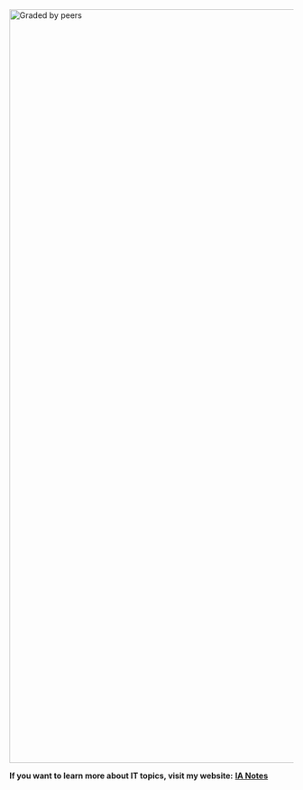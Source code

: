 <img width="1334" alt="Graded by peers" src="https://user-images.githubusercontent.com/74931024/141612312-79cf3401-d9d0-4c87-89e7-c5f46bc29b3f.png">

**If you want to learn more about IT topics, visit my website:** [**IA Notes**](https://ia-notes.com/)
